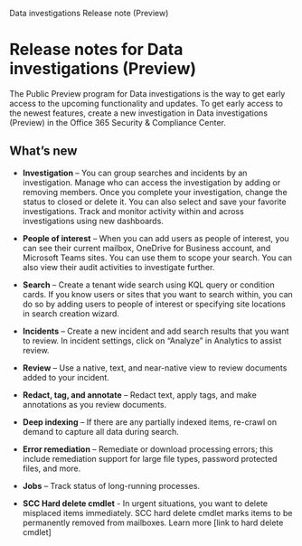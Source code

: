 Data investigations Release note (Preview)

# Release notes for Data investigations (Preview)

The Public Preview program for Data investigations is the way to get early access to the upcoming functionality and updates. To get early access to the newest features, create a new investigation in Data investigations (Preview) in the Office 365 Security & Compliance Center. 

## What’s new 
- **Investigation** – You can group searches and incidents by an investigation. Manage who can access the investigation by adding or removing members. Once you complete your investigation, change the status to closed or delete it. You can also select and save your favorite investigations. Track and monitor activity within and across investigations using new dashboards.

- **People of interest** – When you can add users as people of interest, you can see their current mailbox, OneDrive for Business account, and Microsoft Teams sites. You can use them to scope your search. You can also view their audit activities to investigate further.

- **Search** – Create a tenant wide search using KQL query or condition cards. If you know users or sites that you want to search within, you can do so by adding users to people of interest or specifying site locations in search creation wizard. 

- **Incidents** – Create a new incident and add search results that you want to review. In incident settings, click on “Analyze” in Analytics to assist review. 

- **Review** – Use a native, text, and near-native view to review documents added to your incident.

- **Redact, tag, and annotate** – Redact text, apply tags, and make annotations as you review documents.
  
- **Deep indexing** – If there are any partially indexed items, re-crawl on demand to capture all data during search.

- **Error remediation** – Remediate or download processing errors; this include remediation support for large file types, password protected files, and more. 

- **Jobs** – Track status of long-running processes.

- **SCC Hard delete cmdlet** - In urgent situations, you want to delete misplaced items immediately. SCC hard delete cmdlet marks items to be permanently removed from mailboxes. Learn more [link to hard delete cmdlet] 